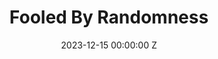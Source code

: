 ---
title: Fooled By Randomness
date: 2023-12-15 00:00:00 Z
assets: "/uploads/Fooled-By-Randomness.jpg"
---